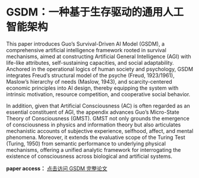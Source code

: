 # GSDM：一种基于生存驱动的通用人工智能架构
 
This paper introduces Guo’s Survival-Driven AI Model (GSDM), a comprehensive artificial intelligence framework rooted in survival mechanisms, aimed at constructing Artificial General Intelligence (AGI) with life-like attributes, self-sustaining capacities, and social adaptability. Anchored in the operational logics of human society and psychology, GSDM integrates Freud’s structural model of the psyche (Freud, 1923/1961), Maslow’s hierarchy of needs (Maslow, 1943), and scarcity-centered economic principles into AI design, thereby equipping the system with intrinsic motivation, resource competition, and cooperative social behavior.
 
In addition, given that Artificial Consciousness (AC) is often regarded as an essential constituent of AGI, the appendix advances Guo’s Micro-State Theory of Consciousness (GMST). GMST not only grounds the emergence of consciousness in physics and information theory but also articulates mechanistic accounts of subjective experience, selfhood, affect, and mental phenomena. Moreover, it extends the evaluative scope of the Turing Test (Turing, 1950) from semantic performance to underlying physical mechanisms, offering a unified analytic framework for interrogating the existence of consciousness across biological and artificial systems.
 
**paper access：** [点击访问 GSDM 完整论文](https://doi.org/10.5281/zenodo.16983357)
